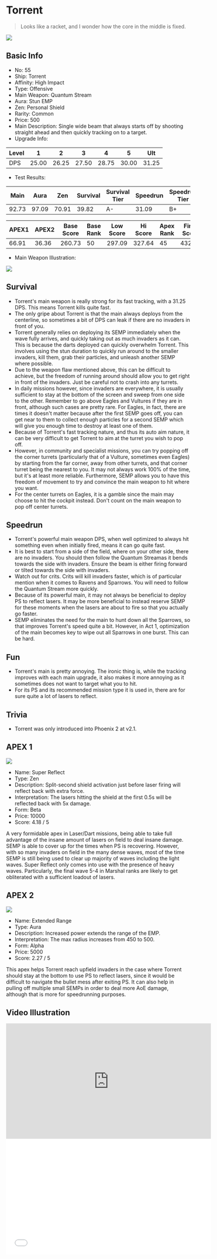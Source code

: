 # Torrent

> Looks like a racket, and I wonder how the core in the middle is fixed.

<img src="/ships/ship_55.png" style={{zoom:1}}/>

## Basic Info

- No: 55
- Ship: Torrent
- Affinity: High Impact
- Type: Offensive
- Main Weapon: Quantum Stream
- Aura: Stun EMP
- Zen: Personal Shield
- Rarity: Common
- Price: 500
- Main Description: Single wide beam that always starts off by shooting straight ahead and then quickly tracking on to a target.
- Upgrade Info: 

| Level | 1 | 2 | 3 | 4 | 5 | Ult |
|--|--|--|--|--|--|--|
| DPS | 25.00 | 26.25 | 27.50 | 28.75 | 30.00 | 31.25 |

- Test Results: 

| Main | Aura | Zen | Survival | Survival Tier | Speedrun | Speedrun Tier | Fun | Fun Tier |
|--|--|--|--|--|--|--|--|--|
| 92.73 | 97.09 | 70.91 | 39.82 | A- | 31.09 | B+ | 33.82 | B |

| APEX1 | APEX2 | Base Score | Base Rank | Low Score | Hi Score | Apex Rank | Final Score | FinalRank |
|--|--|--|--|--|--|--|--|--|
| 66.91 | 36.36 | 260.73 | 50 | 297.09 | 327.64 | 45 | 432.36 | 41 |

- Main Weapon Illustration:

<img src="/illustration/main_55.gif" style={{zoom:1}}/>

## Survival

- Torrent's main weapon is really strong for its fast tracking, with a 31.25 DPS. This means Torrent kills quite fast.
- The only gripe about Torrent is that the main always deploys from the centerline, so sometimes a bit of DPS can leak if there are no invaders in front of you.
- Torrent generally relies on deploying its SEMP immediately when the wave fully arrives, and quickly taking out as much invaders as it can. This is because the darts deployed can quickly overwhelm Torrent. This involves using the stun duration to quickly run around to the smaller invaders, kill them, grab their particles, and unleash another SEMP where possible.
- Due to the weapon flaw mentioned above, this can be difficult to achieve, but the freedom of running around should allow you to get right in front of the invaders. Just be careful not to crash into any turrets.
- In daily missions however, since invaders are everywhere, it is usually sufficient to stay at the bottom of the screen and sweep from one side to the other. Remember to go above Eagles and Vultures if they are in front, although such cases are pretty rare. For Eagles, in fact, there are times it doesn't matter because after the first SEMP goes off, you can get near to them to collect enough particles for a second SEMP which will give you enough time to destroy at least one of them.
- Because of Torrent's fast tracking nature, and thus its auto aim nature, it can be very difficult to get Torrent to aim at the turret you wish to pop off.
- However, in community and specialist missions, you can try popping off the corner turrets (particularly that of a Vulture, sometimes even Eagles) by starting from the far corner, away from other turrets, and that corner turret being the nearest to you. It may not always work 100% of the time, but it's at least more reliable. Furthermore, SEMP allows you to have this freedom of movement to try and convince the main weapon to hit where you want.
- For the center turrets on Eagles, it is a gamble since the main may choose to hit the cockpit instead. Don't count on the main weapon to pop off center turrets.

## Speedrun

- Torrent's powerful main weapon DPS, when well optimized to always hit something even when initially fired, means it can go quite fast.
- It is best to start from a side of the field, where on your other side, there are no invaders. You should then follow the Quantum Streamas it bends towards the side with invaders. Ensure the beam is either firing forward or tilted towards the side with invaders.
- Watch out for crits. Crits will kill invaders faster, which is of particular mention when it comes to Ravens and Sparrows. You will need to follow the Quantum Stream more quickly.
- Because of its powerful main, it may not always be beneficial to deploy PS to reflect lasers. It may be more beneficial to instead reserve SEMP for these moments when the lasers are about to fire so that you actually go faster.
- SEMP eliminates the need for the main to hunt down all the Sparrows, so that improves Torrent's speed quite a bit. However, in Act 1, optimization of the main becomes key to wipe out all Sparrows in one burst. This can be hard.

## Fun

- Torrent's main is pretty annoying. The ironic thing is, while the tracking improves with each main upgrade, it also makes it more annoying as it sometimes does not want to target what you to hit.
- For its PS and its recommended mission type it is used in, there are for sure quite a lot of lasers to reflect.

## Trivia

- Torrent was only introduced into Phoenix 2 at v2.1.

## APEX 1

<img src="/ships/ship_55_apex_1.png" style={{zoom:1}}/>

- Name: Super Reflect
- Type: Zen
- Description: Split-second shield activation just before laser firing will reflect back with extra force.
- Interpretation: The lasers hitting the shield at the first 0.5s will be reflected back with 5x damage.
- Form: Beta
- Price: 10000
- Score: 4.18 / 5

A very formidable apex in Laser/Dart missions, being able to take full advantage of the insane amount of lasers on field to deal insane damage. SEMP is able to cover up for the times when PS is recovering. However, with so many invaders on field in the many dense waves, most of the time SEMP is still being used to clear up majority of waves including the light waves. Super Reflect only comes into use with the presence of heavy waves. Particularly, the final wave 5-4 in Marshal ranks are likely to get obliterated with a sufficient loadout of lasers.

## APEX 2

<img src="/ships/ship_55_apex_2.png" style={{zoom:1}}/>

- Name: Extended Range
- Type: Aura
- Description: Increased power extends the range of the EMP.
- Interpretation: The max radius increases from 450 to 500.
- Form: Alpha
- Price: 5000
- Score: 2.27 / 5

This apex helps Torrent reach upfield invaders in the case where Torrent should stay at the bottom to use PS to reflect lasers, since it would be difficult to navigate the bullet mess after exiting PS. It can also help in pulling off multiple small SEMPs in order to deal more AoE damage, although that is more for speedrunning purposes.

## Video Illustration

<iframe width="560" height="315" src="https://www.youtube.com/embed/kFiP8Wmg1rc?si=ujL1z_KiZzK6vtqj" title="YouTube video player" frameborder="0" allow="accelerometer; autoplay; clipboard-write; encrypted-media; gyroscope; picture-in-picture; web-share" referrerpolicy="strict-origin-when-cross-origin" allowfullscreen></iframe>

<br/>

<iframe width="560" height="315" src="//player.bilibili.com/player.html?aid=399068836&bvid=BV1Co4y1g753&cid=1143178417&p=1&autoplay=false" scrolling="no" border="0" frameborder="no" allow="accelerometer; autoplay; clipboard-write; encrypted-media; gyroscope; picture-in-picture; web-share" framespacing="0" allowfullscreen="true"> </iframe>
